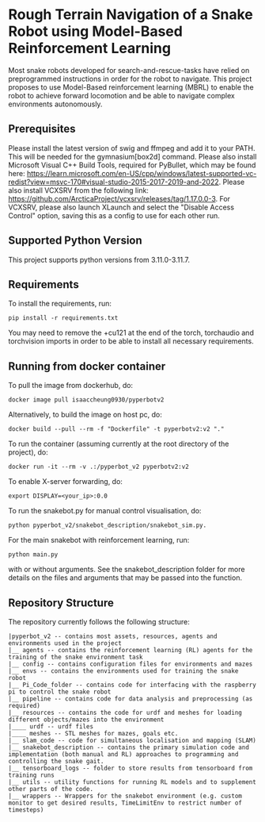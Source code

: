 # Rough Terrain Navigation of a Snake Robot using Model-Based Reinforcement Learning
Most snake robots developed for search-and-rescue-tasks have relied on preprogrammed instructions in order for the robot to navigate. This project proposes to use Model-Based reinforcement learning (MBRL) to enable the robot to achieve forward locomotion and be able to navigate complex environments autonomously.

## Prerequisites
Please install the latest version of swig and ffmpeg and add it to your PATH. This will be needed for the gymnasium[box2d] command. Please also install Microsoft Visual C++ Build Tools, required for PyBullet, which may be found here: https://learn.microsoft.com/en-US/cpp/windows/latest-supported-vc-redist?view=msvc-170#visual-studio-2015-2017-2019-and-2022. Please also install VCXSRV from the following link: https://github.com/ArcticaProject/vcxsrv/releases/tag/1.17.0.0-3. For VCXSRV, please also launch XLaunch and select the "Disable Access Control" option, saving this as a config to use for each other run. 

## Supported Python Version
This project supports python versions from 3.11.0-3.11.7.

## Requirements
To install the requirements, run:
```
pip install -r requirements.txt
```
You may need to remove the +cu121 at the end of the torch, torchaudio and torchvision imports in order to be able to install all necessary requirements.

## Running from docker container
To pull the image from dockerhub, do:
```
docker image pull isaaccheung0930/pyperbotv2
```
Alternatively, to build the image on host pc, do:
```
docker build --pull --rm -f "Dockerfile" -t pyperbotv2:v2 "."
```
To run the container (assuming currently at the root directory of the project), do:
```
docker run -it --rm -v .:/pyperbot_v2 pyperbotv2:v2
```
To enable X-server forwarding, do:
```
export DISPLAY=<your_ip>:0.0
```
To run the snakebot.py for manual control visualisation, do:
```
python pyperbot_v2/snakebot_description/snakebot_sim.py.
```
For the main snakebot with reinforcement learning, run:
```
python main.py
```
with or without arguments. See the snakebot_description folder for more details on the files and arguments that may be passed into the function.

## Repository Structure
The repository currently follows the following structure:
```
|pyperbot_v2 -- contains most assets, resources, agents and environments used in the project
|__ agents -- contains the reinforcement learning (RL) agents for the training of the snake environment task
|__ config -- contains configuration files for environments and mazes
|__ envs -- contains the environments used for training the snake robot
|__ Pi_Code_folder -- contains code for interfacing with the raspberry pi to control the snake robot
|__ pipeline -- contains code for data analysis and preprocessing (as required)
|__ resources -- contains the code for urdf and meshes for loading different objects/mazes into the environment
|____ urdf -- urdf files
|____ meshes -- STL meshes for mazes, goals etc.
|__ slam_code -- code for simultaneous localisation and mapping (SLAM)
|__ snakebot_description -- contains the primary simulation code and implementation (both manual and RL) approaches to programming and controlling the snake gait.
|__ tensorboard_logs -- folder to store results from tensorboard from training runs
|__ utils -- utility functions for running RL models and to supplement other parts of the code.
|__ wrappers -- Wrappers for the snakebot environment (e.g. custom monitor to get desired results, TimeLimitEnv to restrict number of timesteps)
```
